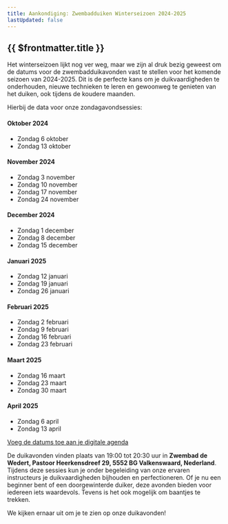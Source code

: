 ```yaml
---
title: Aankondiging: Zwembadduiken Winterseizoen 2024-2025
lastUpdated: false
---
```


## {{ $frontmatter.title }}

Het winterseizoen lijkt nog ver weg, maar we zijn al druk bezig geweest om de datums voor de zwembadduikavonden vast te stellen voor het komende seizoen van 2024-2025. Dit is de perfecte kans om je duikvaardigheden te onderhouden, nieuwe technieken te leren en gewoonweg te genieten van het duiken, ook tijdens de koudere maanden.

Hierbij de data voor onze zondagavondsessies:

#### Oktober 2024
- Zondag 6 oktober
- Zondag 13 oktober

#### November 2024
- Zondag 3 november
- Zondag 10 november
- Zondag 17 november
- Zondag 24 november

#### December 2024
- Zondag 1 december
- Zondag 8 december
- Zondag 15 december

#### Januari 2025
- Zondag 12 januari
- Zondag 19 januari
- Zondag 26 januari

#### Februari 2025
- Zondag 2 februari
- Zondag 9 februari
- Zondag 16 februari
- Zondag 23 februari

#### Maart 2025
- Zondag 16 maart
- Zondag 23 maart
- Zondag 30 maart

#### April 2025
- Zondag 6 april
- Zondag 13 april

[Voeg de datums toe aan je digitale agenda](/zwembadDatums2024.ics)

De duikavonden vinden plaats van 19:00 tot 20:30 uur in **Zwembad de Wedert, Pastoor Heerkensdreef 29, 5552 BG Valkenswaard, Nederland**. Tijdens deze sessies kun je onder begeleiding van onze ervaren instructeurs je duikvaardigheden bijhouden en perfectioneren. Of je nu een beginner bent of een doorgewinterde duiker, deze avonden bieden voor iedereen iets waardevols. Tevens is het ook mogelijk om baantjes te trekken.

We kijken ernaar uit om je te zien op onze duikavonden!
